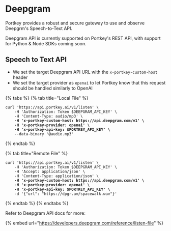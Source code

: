 # Deepgram

Portkey provides a robust and secure gateway to use and observe Deepgrm's Speech-to-Text API.

Deepgram API is currently supported on Portkey's REST API, with support for Python & Node SDKs coming soon.

## Speech to Text API

* We set the target Deepgram API URL with the `x-portkey-custom-host` header
* We set the target provider as `openai` to let Portkey know that this request should be handled similarly to OpenAI

{% tabs %}
{% tab title="Local File" %}
<pre class="language-bash"><code class="lang-bash">curl 'https://api.portkey.ai/v1/listen' \
    -H 'Authorization: Token $DEEPGRAM_API_KEY' \
    -H 'Content-Type: audio/mp3' \
<strong>    -H 'x-portkey-custom-host: https://api.deepgram.com/v1' \
</strong><strong>    -H 'x-portkey-provider: openai' \
</strong><strong>    -H 'x-portkey-api-key: $PORTKEY_API_KEY' \
</strong>    --data-binary '@audio.mp3'
</code></pre>
{% endtab %}

{% tab title="Remote File" %}
<pre class="language-bash"><code class="lang-bash">curl 'https://api.portkey.ai/v1/listen' \
    -H 'Authorization: Token $DEEPGRAM_API_KEY' \
    -H 'Accept: application/json' \
    -H 'Content-Type: application/json' \
<strong>    -H 'x-portkey-custom-host: https://api.deepgram.com/v1' \
</strong><strong>    -H 'x-portkey-provider: openai' \
</strong><strong>    -H 'x-portkey-api-key: $PORTKEY_API_KEY' \
</strong>    -d '{"url": "https://dpgr.am/spacewalk.wav"}'
</code></pre>
{% endtab %}
{% endtabs %}

Refer to Deepgram API docs for more:

{% embed url="https://developers.deepgram.com/reference/listen-file" %}
